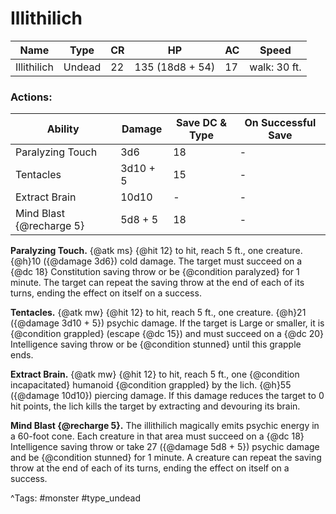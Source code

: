 # Illithilich

| Name | Type | CR | HP | AC | Speed |
|------|------|----|----|----|-------|
| Illithilich | Undead | 22 | 135 (18d8 + 54) | 17 | walk: 30 ft. |

### Actions:

| Ability | Damage | Save DC & Type | On Successful Save |
|---------|--------|----------------|--------------------|
| Paralyzing Touch | 3d6 | 18 | - |
| Tentacles | 3d10 + 5 | 15 | - |
| Extract Brain | 10d10 | - | - |
| Mind Blast {@recharge 5} | 5d8 + 5 | 18 | - |


**Paralyzing Touch.** {@atk ms} {@hit 12} to hit, reach 5 ft., one creature. {@h}10 ({@damage 3d6}) cold damage. The target must succeed on a {@dc 18} Constitution saving throw or be {@condition paralyzed} for 1 minute. The target can repeat the saving throw at the end of each of its turns, ending the effect on itself on a success.

**Tentacles.** {@atk mw} {@hit 12} to hit, reach 5 ft., one creature. {@h}21 ({@damage 3d10 + 5}) psychic damage. If the target is Large or smaller, it is {@condition grappled} (escape {@dc 15}) and must succeed on a {@dc 20} Intelligence saving throw or be {@condition stunned} until this grapple ends.

**Extract Brain.** {@atk mw} {@hit 12} to hit, reach 5 ft., one {@condition incapacitated} humanoid {@condition grappled} by the lich. {@h}55 ({@damage 10d10}) piercing damage. If this damage reduces the target to 0 hit points, the lich kills the target by extracting and devouring its brain.

**Mind Blast {@recharge 5}.** The illithilich magically emits psychic energy in a 60-foot cone. Each creature in that area must succeed on a {@dc 18} Intelligence saving throw or take 27 ({@damage 5d8 + 5}) psychic damage and be {@condition stunned} for 1 minute. A creature can repeat the saving throw at the end of each of its turns, ending the effect on itself on a success.

^Tags: #monster #type_undead